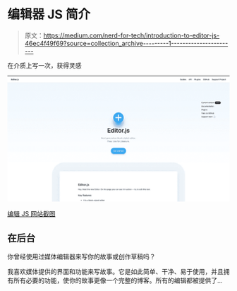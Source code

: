 # 编辑器 JS 简介

> 原文：<https://medium.com/nerd-for-tech/introduction-to-editor-js-46ec4f49f69?source=collection_archive---------1----------------------->

在介质上写一次，获得灵感

![](img/283ddeb7e9458230d17d1d96083c1c25.png)

[编辑 JS 网站截图](https://editorjs.io/)

## 在后台

你曾经使用过媒体编辑器来写你的故事或创作草稿吗？

我喜欢媒体提供的界面和功能来写故事。它是如此简单、干净、易于使用，并且拥有所有必要的功能，使你的故事更像一个完整的博客。所有的编辑都被提供了…